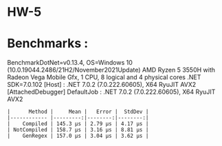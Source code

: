 # HW-5
# Benchmarks : 
BenchmarkDotNet=v0.13.4, OS=Windows 10 (10.0.19044.2486/21H2/November2021Update)
AMD Ryzen 5 3550H with Radeon Vega Mobile Gfx, 1 CPU, 8 logical and 4 physical cores
.NET SDK=7.0.102
  [Host]     : .NET 7.0.2 (7.0.222.60605), X64 RyuJIT AVX2 [AttachedDebugger]
  DefaultJob : .NET 7.0.2 (7.0.222.60605), X64 RyuJIT AVX2


```
|      Method |     Mean |   Error |  StdDev |
|------------ |---------:|--------:|--------:|
|    Compiled | 145.3 μs | 2.79 μs | 4.17 μs |
| NotCompiled | 158.7 μs | 3.16 μs | 8.81 μs |
|    GenRegex | 157.0 μs | 3.04 μs | 3.62 μs |